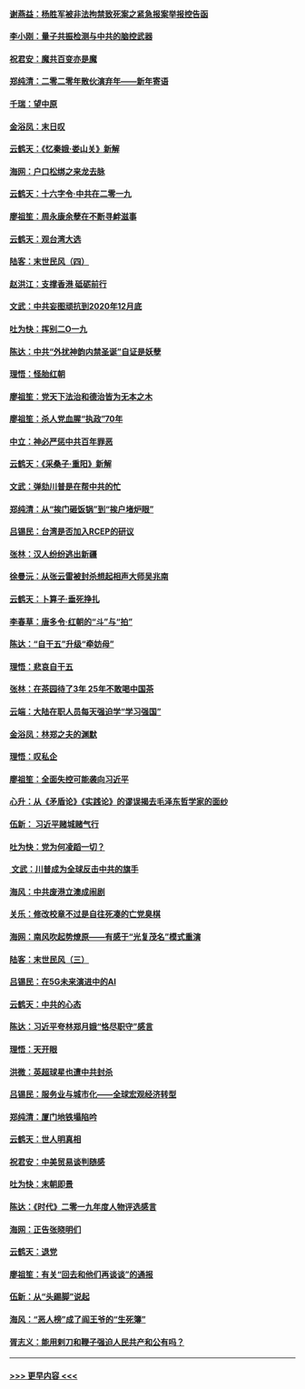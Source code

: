 #### [谢燕益：杨胜军被非法拘禁致死案之紧急报案举报控告函](../pages/nsc993/n11756134.md?t=12311301) 
#### [李小刚：量子共振检测与中共的脑控武器](../pages/nsc993/n11754518.md?t=12311301) 
#### [祝君安：魔共百变亦是魔](../pages/nsc993/n11754469.md?t=12311301) 
#### [郑纯清：二零二零年散伙演弃年——新年寄语](../pages/nsc993/n11754195.md?t=12311301) 
#### [千瑞：望中原](../pages/nsc993/n11754159.md?t=12311301) 
#### [金浴凤：末日叹](../pages/nsc993/n11752359.md?t=12311301) 
#### [云鹤天：《忆秦娥‧娄山关》新解](../pages/nsc993/n11752348.md?t=12311301) 
#### [海网：户口松绑之来龙去脉](../pages/nsc993/n11752328.md?t=12311301) 
#### [云鹤天：十六字令‧中共在二零一九](../pages/nsc993/n11752305.md?t=12311301) 
#### [廖祖笙：周永康余孽在不断寻衅滋事](../pages/nsc993/n11751013.md?t=12311301) 
#### [云鹤天：观台湾大选](../pages/nsc993/n11751007.md?t=12311301) 
#### [陆客：末世民风（四）](../pages/nsc993/n11749203.md?t=12311301) 
#### [赵洪江：支撑香港 砥砺前行](../pages/nsc993/n11748482.md?t=12311301) 
#### [文武：中共妄图顽抗到2020年12月底](../pages/nsc993/n11748446.md?t=12311301) 
#### [吐为快：挥别二O一九](../pages/nsc993/n11748411.md?t=12311301) 
#### [陈达：中共“外扰神韵内禁圣诞”自证是妖孽](../pages/nsc993/n11748226.md?t=12311301) 
#### [理悟：怪胎红朝](../pages/nsc993/n11748206.md?t=12311301) 
#### [廖祖笙：党天下法治和德治皆为无本之木](../pages/nsc993/n11748135.md?t=12311301) 
#### [廖祖笙：杀人党血腥“执政”70年](../pages/nsc993/n11745144.md?t=12311301) 
#### [中立：神必严惩中共百年罪恶](../pages/nsc993/n11744970.md?t=12311301) 
#### [云鹤天：《采桑子‧重阳》新解](../pages/nsc993/n11744948.md?t=12311301) 
#### [文武：弹劾川普是在帮中共的忙](../pages/nsc993/n11744758.md?t=12311301) 
#### [郑纯清：从“挨门砸饭锅”到“挨户堵炉眼”](../pages/nsc993/n11744745.md?t=12311301) 
#### [吕锡民：台湾是否加入RCEP的研议](../pages/nsc993/n11744701.md?t=12311301) 
#### [张林：汉人纷纷逃出新疆](../pages/nsc993/n11743530.md?t=12311301) 
#### [徐曼沅：从张云雷被封杀想起相声大师吴兆南](../pages/nsc993/n11741816.md?t=12311301) 
#### [云鹤天：卜算子‧垂死挣扎](../pages/nsc993/n11739956.md?t=12311301) 
#### [李春草：唐多令‧红朝的“斗”与“拍”](../pages/nsc993/n11739830.md?t=12311301) 
#### [陈达：“自干五”升级“牵妨母”](../pages/nsc993/n11739724.md?t=12311301) 
#### [理悟：悲哀自干五](../pages/nsc993/n11739547.md?t=12311301) 
#### [张林：在茶园待了3年 25年不敢喝中国茶](../pages/nsc993/n11739240.md?t=12311301) 
#### [云端：大陆在职人员每天强迫学“学习强国”](../pages/nsc993/n11738735.md?t=12311301) 
#### [金浴凤：林郑之夫的渊默](../pages/nsc993/n11737735.md?t=12311301) 
#### [理悟：叹私企](../pages/nsc993/n11737715.md?t=12311301) 
#### [廖祖笙：全面失控可能袭向习近平](../pages/nsc993/n11737704.md?t=12311301) 
#### [心升：从《矛盾论》《实践论》的谬误揭去毛泽东哲学家的面纱](../pages/nsc993/n11736962.md?t=12311301) 
#### [伍新： 习近平赌城赌气行](../pages/nsc993/n11736929.md?t=12311301) 
#### [吐为快：党为何凌蹈一切？](../pages/nsc993/n11736915.md?t=12311301) 
#### [ 文武：川普成为全球反击中共的旗手](../pages/nsc993/n11736882.md?t=12311301) 
#### [海风：中共废港立澳成闹剧](../pages/nsc993/n11735857.md?t=12311301) 
#### [关乐：修改校章不过是自往死凑的亡党臭棋](../pages/nsc993/n11735097.md?t=12311301) 
#### [海网：南风吹起势燎原——有感于“光复茂名”模式重演](../pages/nsc993/n11732308.md?t=12311301) 
#### [陆客：末世民风（三）](../pages/nsc993/n11732211.md?t=12311301) 
#### [吕锡民：在5G未来演进中的AI](../pages/nsc993/n11730010.md?t=12311301) 
#### [云鹤天：中共的心态](../pages/nsc993/n11729906.md?t=12311301) 
#### [陈达：习近平夸林郑月娥“恪尽职守”感言](../pages/nsc993/n11729881.md?t=12311301) 
#### [理悟：天开眼](../pages/nsc993/n11729699.md?t=12311301) 
#### [洪微：英超球星也遭中共封杀](../pages/nsc993/n11727243.md?t=12311301) 
#### [吕锡民：服务业与城市化——全球宏观经济转型](../pages/nsc993/n11725845.md?t=12311301) 
#### [郑纯清：厦门地铁塌陷吟](../pages/nsc993/n11725813.md?t=12311301) 
#### [云鹤天：世人明真相](../pages/nsc993/n11725621.md?t=12311301) 
#### [祝君安：中美贸易谈判随感](../pages/nsc993/n11725609.md?t=12311301) 
#### [吐为快：末朝即景](../pages/nsc993/n11723365.md?t=12311301) 
#### [陈达：《时代》二零一九年度人物评选感言](../pages/nsc993/n11723337.md?t=12311301) 
#### [海网：正告张晓明们](../pages/nsc993/n11723228.md?t=12311301) 
#### [云鹤天：退党](../pages/nsc993/n11723056.md?t=12311301) 
#### [廖祖笙：有关“回去和他们再谈谈”的通报](../pages/nsc993/n11722442.md?t=12311301) 
#### [伍新：从“头踢脚”说起](../pages/nsc993/n11722429.md?t=12311301) 
#### [海风：“恶人榜”成了阎王爷的“生死簿”](../pages/nsc993/n11722272.md?t=12311301) 
#### [胥志义：能用剌刀和鞭子强迫人民共产和公有吗？](../pages/nsc993/n11720569.md?t=12311301) 

----
#### [ >>> 更早内容 <<< ](../indexes/nsc993-earlier.md)
